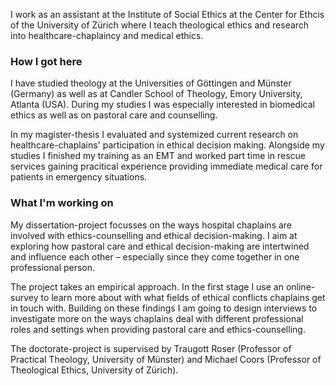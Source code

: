 
I work as an assistant at the Institute of Social Ethics at the Center for Ethcis of the University of Zürich where I teach theological ethics and research into healthcare-chaplaincy and medical ethics.

### How I got here
I have studied theology at the Universities of Göttingen and Münster (Germany) as well as at Candler School of Theology, Emory University, Atlanta (USA). During my studies I was especially interested in biomedical ethics as well as on pastoral care and counselling.

In my magister-thesis I evaluated and systemized current research on healthcare-chaplains' participation in ethical decision making.
Alongside my studies I finished my training as an EMT and worked part time in rescue services gaining pracitical experience providing immediate medical care for patients in emergency situations.

### What I'm working on
My dissertation-project focusses on the ways hospital chaplains are involved with ethics-counselling and ethical decision-making. I aim at exploring how pastoral care and ethical decision-making are intertwined and influence each other – especially since they come together in one professional person.

The project takes an empirical approach. In the first stage I use an online-survey to learn more about with what fields of ethical conflicts chaplains get in touch with. Building on these findings I am going to design interviews to investigate more on the ways chaplains deal with different professional roles and settings when providing pastoral care and ethics-counselling.

The doctorate-project is supervised by Traugott Roser (Professor of Practical Theology, University of Münster) and Michael Coors (Professor of Theological Ethics, University of Zürich).